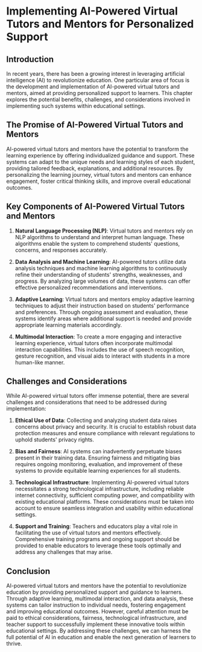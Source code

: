 # Implementing AI-Powered Virtual Tutors and Mentors for Personalized Support

## Introduction

In recent years, there has been a growing interest in leveraging artificial intelligence (AI) to revolutionize education. One particular area of focus is the development and implementation of AI-powered virtual tutors and mentors, aimed at providing personalized support to learners. This chapter explores the potential benefits, challenges, and considerations involved in implementing such systems within educational settings.

## The Promise of AI-Powered Virtual Tutors and Mentors

AI-powered virtual tutors and mentors have the potential to transform the learning experience by offering individualized guidance and support. These systems can adapt to the unique needs and learning styles of each student, providing tailored feedback, explanations, and additional resources. By personalizing the learning journey, virtual tutors and mentors can enhance engagement, foster critical thinking skills, and improve overall educational outcomes.

## Key Components of AI-Powered Virtual Tutors and Mentors

1. **Natural Language Processing (NLP)**: Virtual tutors and mentors rely on NLP algorithms to understand and interpret human language. These algorithms enable the system to comprehend students' questions, concerns, and responses accurately.
    
2. **Data Analysis and Machine Learning**: AI-powered tutors utilize data analysis techniques and machine learning algorithms to continuously refine their understanding of students' strengths, weaknesses, and progress. By analyzing large volumes of data, these systems can offer effective personalized recommendations and interventions.
    
3. **Adaptive Learning**: Virtual tutors and mentors employ adaptive learning techniques to adjust their instruction based on students' performance and preferences. Through ongoing assessment and evaluation, these systems identify areas where additional support is needed and provide appropriate learning materials accordingly.
    
4. **Multimodal Interaction**: To create a more engaging and interactive learning experience, virtual tutors often incorporate multimodal interaction capabilities. This includes the use of speech recognition, gesture recognition, and visual aids to interact with students in a more human-like manner.
    

## Challenges and Considerations

While AI-powered virtual tutors offer immense potential, there are several challenges and considerations that need to be addressed during implementation:

1. **Ethical Use of Data**: Collecting and analyzing student data raises concerns about privacy and security. It is crucial to establish robust data protection measures and ensure compliance with relevant regulations to uphold students' privacy rights.
    
2. **Bias and Fairness**: AI systems can inadvertently perpetuate biases present in their training data. Ensuring fairness and mitigating bias requires ongoing monitoring, evaluation, and improvement of these systems to provide equitable learning experiences for all students.
    
3. **Technological Infrastructure**: Implementing AI-powered virtual tutors necessitates a strong technological infrastructure, including reliable internet connectivity, sufficient computing power, and compatibility with existing educational platforms. These considerations must be taken into account to ensure seamless integration and usability within educational settings.
    
4. **Support and Training**: Teachers and educators play a vital role in facilitating the use of virtual tutors and mentors effectively. Comprehensive training programs and ongoing support should be provided to enable educators to leverage these tools optimally and address any challenges that may arise.
    

## Conclusion

AI-powered virtual tutors and mentors have the potential to revolutionize education by providing personalized support and guidance to learners. Through adaptive learning, multimodal interaction, and data analysis, these systems can tailor instruction to individual needs, fostering engagement and improving educational outcomes. However, careful attention must be paid to ethical considerations, fairness, technological infrastructure, and teacher support to successfully implement these innovative tools within educational settings. By addressing these challenges, we can harness the full potential of AI in education and enable the next generation of learners to thrive.
